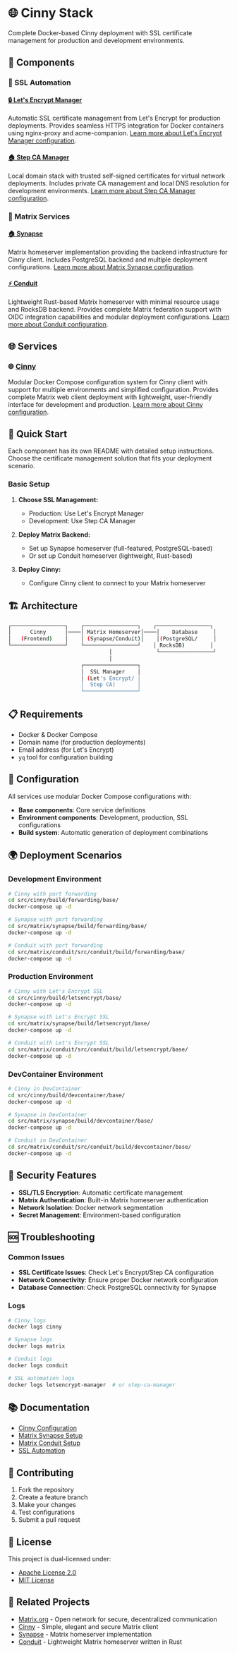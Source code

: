 # 🌐 Cinny Stack

Complete Docker-based Cinny deployment with SSL certificate management for production and development environments.

## 🧩 Components

### 🔐 SSL Automation

#### [🔒 Let's Encrypt Manager](src/ssl-automation/letsencrypt-manager)

Automatic SSL certificate management from Let's Encrypt for production deployments. Provides seamless HTTPS integration for Docker containers using nginx-proxy and acme-companion.
[Learn more about Let's Encrypt Manager configuration](src/ssl-automation/letsencrypt-manager/README.md).

#### [🏠 Step CA Manager](src/ssl-automation/step-ca-manager)

Local domain stack with trusted self-signed certificates for virtual network deployments. Includes private CA management and local DNS resolution for development environments.
[Learn more about Step CA Manager configuration](src/ssl-automation/step-ca-manager/README.md).

### 💬 Matrix Services

#### [🏠 Synapse](src/matrix/synapse)

Matrix homeserver implementation providing the backend infrastructure for Cinny client. Includes PostgreSQL backend and multiple deployment configurations.
[Learn more about Matrix Synapse configuration](src/matrix/synapse/README.md).

#### [⚡ Conduit](src/matrix/conduit)

Lightweight Rust-based Matrix homeserver with minimal resource usage and RocksDB backend. Provides complete Matrix federation support with OIDC integration capabilities and modular deployment configurations.
[Learn more about Conduit configuration](src/matrix/conduit/README.md).

## 🌐 Services

### 🌐 [Cinny](src/cinny/)

Modular Docker Compose configuration system for Cinny client with support for multiple environments and simplified configuration. Provides complete Matrix web client deployment with lightweight, user-friendly interface for development and production.
[Learn more about Cinny configuration](src/cinny/README.md).

## 🚀 Quick Start

Each component has its own README with detailed setup instructions. Choose the certificate management solution that fits your deployment scenario.

### Basic Setup

1. **Choose SSL Management:**
   - Production: Use Let's Encrypt Manager
   - Development: Use Step CA Manager

2. **Deploy Matrix Backend:**
   - Set up Synapse homeserver (full-featured, PostgreSQL-based)
   - Or set up Conduit homeserver (lightweight, Rust-based)

3. **Deploy Cinny:**
   - Configure Cinny client to connect to your Matrix homeserver

## 🏗️ Architecture

```sh
┌─────────────────┐    ┌─────────────────┐    ┌─────────────────┐
│      Cinny      │────│ Matrix Homeserver│────│    Database     │
│   (Frontend)    │    │ (Synapse/Conduit)│    │(PostgreSQL/     │
└─────────────────┘    └─────────────────┘    │ RocksDB)        │
                                │              └─────────────────┘
                                │
                       ┌─────────────────┐
                       │  SSL Manager    │
                       │ (Let's Encrypt/ │
                       │  Step CA)       │
                       └─────────────────┘
```

## 📋 Requirements

- Docker & Docker Compose
- Domain name (for production deployments)
- Email address (for Let's Encrypt)
- `yq` tool for configuration building

## 🔧 Configuration

All services use modular Docker Compose configurations with:

- **Base components**: Core service definitions
- **Environment components**: Development, production, SSL configurations
- **Build system**: Automatic generation of deployment combinations

## 🌍 Deployment Scenarios

### Development Environment

```bash
# Cinny with port forwarding
cd src/cinny/build/forwarding/base/
docker-compose up -d

# Synapse with port forwarding
cd src/matrix/synapse/build/forwarding/base/
docker-compose up -d

# Conduit with port forwarding
cd src/matrix/conduit/src/conduit/build/forwarding/base/
docker-compose up -d
```

### Production Environment

```bash
# Cinny with Let's Encrypt SSL
cd src/cinny/build/letsencrypt/base/
docker-compose up -d

# Synapse with Let's Encrypt SSL
cd src/matrix/synapse/build/letsencrypt/base/
docker-compose up -d

# Conduit with Let's Encrypt SSL
cd src/matrix/conduit/src/conduit/build/letsencrypt/base/
docker-compose up -d
```

### DevContainer Environment

```bash
# Cinny in DevContainer
cd src/cinny/build/devcontainer/base/
docker-compose up -d

# Synapse in DevContainer
cd src/matrix/synapse/build/devcontainer/base/
docker-compose up -d

# Conduit in DevContainer
cd src/matrix/conduit/src/conduit/build/devcontainer/base/
docker-compose up -d
```

## 🔐 Security Features

- **SSL/TLS Encryption**: Automatic certificate management
- **Matrix Authentication**: Built-in Matrix homeserver authentication
- **Network Isolation**: Docker network segmentation
- **Secret Management**: Environment-based configuration

## 🆘 Troubleshooting

### Common Issues

- **SSL Certificate Issues**: Check Let's Encrypt/Step CA configuration
- **Network Connectivity**: Ensure proper Docker network configuration
- **Database Connection**: Check PostgreSQL connectivity for Synapse

### Logs

```bash
# Cinny logs
docker logs cinny

# Synapse logs
docker logs matrix

# Conduit logs
docker logs conduit

# SSL automation logs
docker logs letsencrypt-manager  # or step-ca-manager
```

## 📚 Documentation

- [Cinny Configuration](src/cinny/README.md)
- [Matrix Synapse Setup](src/matrix/synapse/README.md)
- [Matrix Conduit Setup](src/matrix/conduit/README.md)
- [SSL Automation](src/ssl-automation/)

## 🤝 Contributing

1. Fork the repository
2. Create a feature branch
3. Make your changes
4. Test configurations
5. Submit a pull request

## 📄 License

This project is dual-licensed under:

- [Apache License 2.0](LICENSE-APACHE)
- [MIT License](LICENSE-MIT)

## 🔗 Related Projects

- [Matrix.org](https://matrix.org/) - Open network for secure, decentralized communication
- [Cinny](https://cinny.in/) - Simple, elegant and secure Matrix client
- [Synapse](https://github.com/matrix-org/synapse) - Matrix homeserver implementation
- [Conduit](https://conduit.rs/) - Lightweight Matrix homeserver written in Rust
